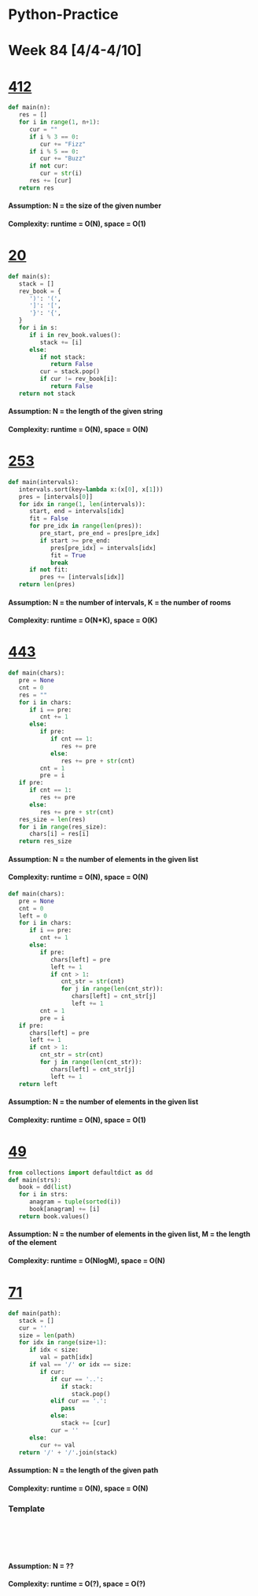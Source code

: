 # Python-Practice

# Week 84 [4/4-4/10]

# [412](https://leetcode.com/problems/fizz-buzz/)
```python
def main(n):
   res = []
   for i in range(1, n+1):
      cur = ""
      if i % 3 == 0:
         cur += "Fizz"
      if i % 5 == 0:
         cur += "Buzz"
      if not cur:
         cur = str(i)
      res += [cur]
   return res
```
#### Assumption: N = the size of the given number
#### Complexity: runtime = O(N), space = O(1)

# [20](https://leetcode.com/problems/valid-parentheses/)
```python
def main(s):
   stack = []
   rev_book = {
      ')': '(',
      ']': '[',
      '}': '{',
   }
   for i in s:
      if i in rev_book.values():
         stack += [i]
      else:
         if not stack:
            return False
         cur = stack.pop()
         if cur != rev_book[i]:
            return False
   return not stack
```
#### Assumption: N = the length of the given string
#### Complexity: runtime = O(N), space = O(N)

# [253](https://leetcode.com/problems/meeting-rooms-ii/)
```python
def main(intervals):
   intervals.sort(key=lambda x:(x[0], x[1]))
   pres = [intervals[0]]
   for idx in range(1, len(intervals)):
      start, end = intervals[idx]
      fit = False
      for pre_idx in range(len(pres)):
         pre_start, pre_end = pres[pre_idx]
         if start >= pre_end:
            pres[pre_idx] = intervals[idx]
            fit = True
            break
      if not fit:
         pres += [intervals[idx]]
   return len(pres)
```
#### Assumption: N = the number of intervals, K = the number of rooms
#### Complexity: runtime = O(N*K), space = O(K)

# [443](https://leetcode.com/problems/string-compression/)
```python
def main(chars):
   pre = None
   cnt = 0
   res = ""
   for i in chars:
      if i == pre:
         cnt += 1
      else:
         if pre:
            if cnt == 1:
               res += pre
            else:
               res += pre + str(cnt)
         cnt = 1
         pre = i
   if pre:
      if cnt == 1:
         res += pre
      else:
         res += pre + str(cnt)
   res_size = len(res)
   for i in range(res_size):
      chars[i] = res[i]
   return res_size
```
#### Assumption: N = the number of elements in the given list
#### Complexity: runtime = O(N), space = O(N)
```python
def main(chars):
   pre = None
   cnt = 0
   left = 0
   for i in chars:
      if i == pre:
         cnt += 1
      else:
         if pre:
            chars[left] = pre
            left += 1
            if cnt > 1:
               cnt_str = str(cnt)
               for j in range(len(cnt_str)):
                  chars[left] = cnt_str[j]
                  left += 1
         cnt = 1
         pre = i
   if pre:
      chars[left] = pre
      left += 1
      if cnt > 1:
         cnt_str = str(cnt)
         for j in range(len(cnt_str)):
            chars[left] = cnt_str[j]
            left += 1
   return left
```
#### Assumption: N = the number of elements in the given list
#### Complexity: runtime = O(N), space = O(1)

# [49](https://leetcode.com/problems/group-anagrams/)
```python
from collections import defaultdict as dd
def main(strs):
   book = dd(list)
   for i in strs:
      anagram = tuple(sorted(i))
      book[anagram] += [i]
   return book.values()      
```
#### Assumption: N = the number of elements in the given list, M = the length of the element
#### Complexity: runtime = O(NlogM), space = O(N)

# [71](https://leetcode.com/problems/simplify-path/)
```python
def main(path):
   stack = []
   cur = ''
   size = len(path)
   for idx in range(size+1):
      if idx < size:
         val = path[idx]
      if val == '/' or idx == size:
         if cur:
            if cur == '..':
               if stack:
                  stack.pop()
            elif cur == '.':
               pass
            else:
               stack += [cur]
            cur = ''
      else:
         cur += val
   return '/' + '/'.join(stack)
```
#### Assumption: N = the length of the given path
#### Complexity: runtime = O(N), space = O(N)

### Template
# []()
```sql
```

# []()
```python
```
#### Assumption: N = ??
#### Complexity: runtime = O(?), space = O(?)
